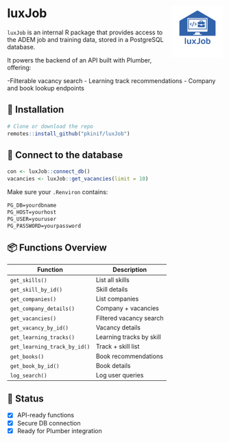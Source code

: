
<!-- README.md is generated from README.Rmd. Please edit that file -->

# luxJob <img src="man/figures/logo.png" align="right" height="120" />

<!-- badges: start -->
<!-- badges: end -->

`luxJob` is an internal R package that provides access to the ADEM job
and training data, stored in a PostgreSQL database.

It powers the backend of an API built with Plumber, offering:

-Filterable vacancy search - Learning track recommendations - Company
and book lookup endpoints

## 🚀 Installation

``` r
# Clone or download the repo
remotes::install_github("pkinif/luxJob")
```

## 🔌 Connect to the database

``` r
con <- luxJob::connect_db()
vacancies <- luxJob::get_vacancies(limit = 10)
```

Make sure your `.Renviron` contains:

    PG_DB=yourdbname
    PG_HOST=yourhost
    PG_USER=youruser
    PG_PASSWORD=yourpassword

## 📦 Functions Overview

| Function                     | Description              |
|------------------------------|--------------------------|
| `get_skills()`               | List all skills          |
| `get_skill_by_id()`          | Skill details            |
| `get_companies()`            | List companies           |
| `get_company_details()`      | Company + vacancies      |
| `get_vacancies()`            | Filtered vacancy search  |
| `get_vacancy_by_id()`        | Vacancy details          |
| `get_learning_tracks()`      | Learning tracks by skill |
| `get_learning_track_by_id()` | Track + skill list       |
| `get_books()`                | Book recommendations     |
| `get_book_by_id()`           | Book details             |
| `log_search()`               | Log user queries         |

## 🧪 Status

- [x] API-ready functions
- [x] Secure DB connection
- [x] Ready for Plumber integration
